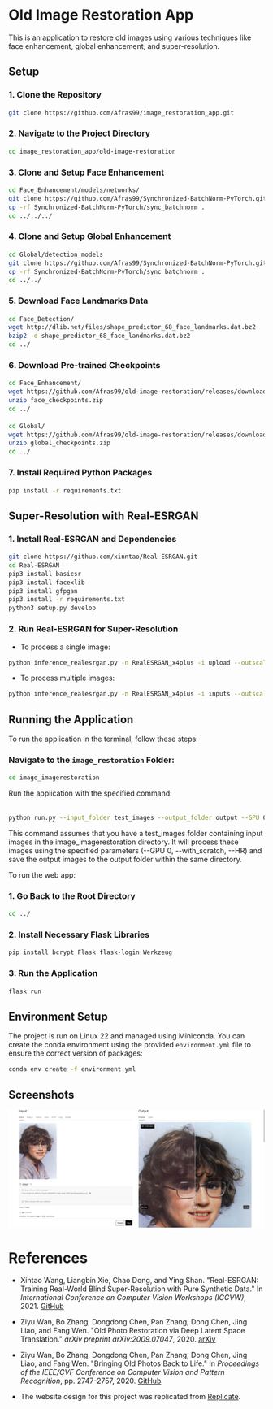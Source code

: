 
# Old Image Restoration App

This is an application to restore old images using various techniques like face enhancement, global enhancement, and super-resolution.


## Setup

### 1. Clone the Repository

```bash
git clone https://github.com/Afras99/image_restoration_app.git
```

### 2. Navigate to the Project Directory

```bash
cd image_restoration_app/old-image-restoration
```

### 3. Clone and Setup Face Enhancement

```bash
cd Face_Enhancement/models/networks/
git clone https://github.com/Afras99/Synchronized-BatchNorm-PyTorch.git
cp -rf Synchronized-BatchNorm-PyTorch/sync_batchnorm .
cd ../../../
```

### 4. Clone and Setup Global Enhancement

```bash
cd Global/detection_models
git clone https://github.com/Afras99/Synchronized-BatchNorm-PyTorch.git
cp -rf Synchronized-BatchNorm-PyTorch/sync_batchnorm .
cd ../../
```

### 5. Download Face Landmarks Data

```bash
cd Face_Detection/
wget http://dlib.net/files/shape_predictor_68_face_landmarks.dat.bz2
bzip2 -d shape_predictor_68_face_landmarks.dat.bz2
cd ../
```

### 6. Download Pre-trained Checkpoints

```bash
cd Face_Enhancement/
wget https://github.com/Afras99/old-image-restoration/releases/download/v0.5/face_checkpoints.zip
unzip face_checkpoints.zip
cd ../

cd Global/
wget https://github.com/Afras99/old-image-restoration/releases/download/v0.5/global_checkpoints.zip
unzip global_checkpoints.zip
cd ../
```

### 7. Install Required Python Packages

```bash
pip install -r requirements.txt
```

## Super-Resolution with Real-ESRGAN

### 1. Install Real-ESRGAN and Dependencies

```bash
git clone https://github.com/xinntao/Real-ESRGAN.git
cd Real-ESRGAN
pip3 install basicsr
pip3 install facexlib
pip3 install gfpgan
pip3 install -r requirements.txt
python3 setup.py develop
```

### 2. Run Real-ESRGAN for Super-Resolution

- To process a single image:

```bash
python inference_realesrgan.py -n RealESRGAN_x4plus -i upload --outscale 3.5 --face_enhance
```

- To process multiple images:

```bash
python inference_realesrgan.py -n RealESRGAN_x4plus -i inputs --outscale 3.5 --face_enhance -g 0
```

## Running the Application

To run the application in the terminal, follow these steps:
### Navigate to the `image_restoration` Folder:

```bash
cd image_imagerestoration
```
Run the application with the specified command:

```bash

python run.py --input_folder test_images --output_folder output --GPU 0 --with_scratch --HR
```
This command assumes that you have a test_images folder containing input images in the image_imagerestoration directory. It will process these images using the specified parameters (--GPU 0, --with_scratch, --HR) and save the output images to the output folder within the same directory.

To run the web app:
### 1. Go Back to the Root Directory

```bash
cd ../
```

### 2. Install Necessary Flask Libraries

```bash
pip install bcrypt Flask flask-login Werkzeug
```

### 3. Run the Application

```bash
flask run
```


## Environment Setup

The project is run on Linux 22 and managed using Miniconda. You can create the conda environment using the provided `environment.yml` file to ensure the correct version of packages:

```bash
conda env create -f environment.yml
```
## Screenshots

![App Screenshot](img/frontendui.png)

# References

- Xintao Wang, Liangbin Xie, Chao Dong, and Ying Shan. "Real-ESRGAN: Training Real-World Blind Super-Resolution with Pure Synthetic Data." In *International Conference on Computer Vision Workshops (ICCVW)*, 2021. [GitHub](https://github.com/xinntao/Real-ESRGAN)

- Ziyu Wan, Bo Zhang, Dongdong Chen, Pan Zhang, Dong Chen, Jing Liao, and Fang Wen. "Old Photo Restoration via Deep Latent Space Translation." *arXiv preprint arXiv:2009.07047*, 2020. [arXiv](https://arxiv.org/abs/2009.07047)

- Ziyu Wan, Bo Zhang, Dongdong Chen, Pan Zhang, Dong Chen, Jing Liao, and Fang Wen. "Bringing Old Photos Back to Life." In *Proceedings of the IEEE/CVF Conference on Computer Vision and Pattern Recognition*, pp. 2747-2757, 2020. [GitHub](https://github.com/microsoft/Bringing-Old-Photos-Back-to-Life)

- The website design for this project was replicated from [Replicate](https://replicate.com).





